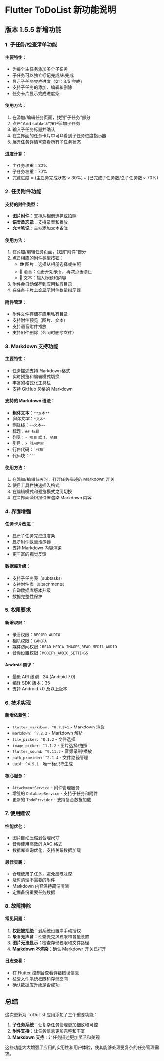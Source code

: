 # Flutter ToDoList 新功能说明

## 版本 1.5.5 新增功能

### 1. 子任务/检查清单功能

#### 主要特性：
- 为每个主任务添加多个子任务
- 子任务可以独立标记完成/未完成
- 显示子任务完成进度（如：3/5 完成）
- 支持子任务的添加、编辑和删除
- 任务卡片显示完成进度条

#### 使用方法：
1. 在添加/编辑任务页面，找到"子任务"部分
2. 点击"Add subtask"按钮添加子任务
3. 输入子任务标题并确认
4. 在主界面的任务卡片中可以看到子任务进度指示器
5. 展开任务详情可查看所有子任务状态

#### 进度计算：
- 主任务权重：30%
- 子任务权重：70%
- 完成进度 = (主任务完成状态 × 30%) + (已完成子任务数/总子任务数 × 70%)

### 2. 任务附件功能

#### 支持的附件类型：
- **图片附件**：支持从相册选择或拍照
- **语音备忘录**：支持录音和播放
- **文本笔记**：支持添加文本备注

#### 使用方法：
1. 在添加/编辑任务页面，找到"附件"部分
2. 点击相应的附件类型按钮：
   - 📷 图片：选择从相册选择或拍照
   - 🎤 语音：点击开始录音，再次点击停止
   - 📝 文本：输入标题和内容
3. 附件会自动保存到应用私有目录
4. 在任务卡片上会显示附件数量指示器

#### 附件管理：
- 附件文件存储在应用私有目录
- 支持附件预览（图片、文本）
- 支持语音附件播放
- 支持附件删除（会同时删除文件）

### 3. Markdown 支持功能

#### 主要特性：
- 任务描述支持 Markdown 格式
- 实时预览和编辑模式切换
- 丰富的格式化工具栏
- 支持 GitHub 风格的 Markdown

#### 支持的 Markdown 语法：
- **粗体文本**：`**文本**`
- *斜体文本*：`*文本*`
- ~~删除线~~：`~~文本~~`
- 标题：`## 标题`
- 列表：`- 项目` 或 `1. 项目`
- 引用：`> 引用内容`
- 行内代码：`` `代码` ``
- 代码块：`` ``` ``

#### 使用方法：
1. 在添加/编辑任务时，打开任务描述的 Markdown 开关
2. 使用工具栏快速插入格式
3. 在编辑模式和预览模式之间切换
4. 在主界面会根据设置渲染 Markdown 内容

### 4. 界面增强

#### 任务卡片改进：
- 显示子任务完成进度条
- 显示附件数量指示器
- 支持 Markdown 内容渲染
- 更丰富的视觉反馈

#### 数据库升级：
- 支持子任务表（subtasks）
- 支持附件表（attachments）
- 自动数据库版本升级
- 数据完整性保护

### 5. 权限要求

#### 新增权限：
- 录音权限：`RECORD_AUDIO`
- 相机权限：`CAMERA`
- 媒体访问权限：`READ_MEDIA_IMAGES`, `READ_MEDIA_AUDIO`
- 音频设置权限：`MODIFY_AUDIO_SETTINGS`

#### Android 要求：
- 最低 API 级别：24 (Android 7.0)
- 编译 SDK 版本：35
- 支持 Android 7.0 及以上版本

### 6. 技术实现

#### 新增依赖包：
- `flutter_markdown: ^0.7.3+1` - Markdown 渲染
- `markdown: ^7.2.2` - Markdown 解析
- `file_picker: ^8.1.2` - 文件选择
- `image_picker: ^1.1.2` - 图片选择/拍照
- `flutter_sound: ^9.11.2` - 音频录制/播放
- `path_provider: ^2.1.4` - 文件路径管理
- `uuid: ^4.5.1` - 唯一标识符生成

#### 核心服务：
- `AttachmentService` - 附件管理服务
- 增强的 `DatabaseService` - 支持子任务和附件
- 更新的 `TodoProvider` - 支持复合数据加载

### 7. 使用建议

#### 性能优化：
- 图片自动压缩到合理尺寸
- 音频使用高效的 AAC 格式
- 数据库查询优化，支持关联数据加载

#### 最佳实践：
- 合理使用子任务，避免层级过深
- 及时清理不需要的附件
- Markdown 内容保持简洁清晰
- 定期备份重要任务数据

### 8. 故障排除

#### 常见问题：
1. **权限被拒绝**：到系统设置中手动授权
2. **录音无声音**：检查麦克风权限和音量设置
3. **图片无法显示**：检查存储权限和文件路径
4. **Markdown 不渲染**：确认 Markdown 开关已打开

#### 日志查看：
- 在 Flutter 控制台查看详细错误信息
- 检查文件系统权限和存储空间
- 确认数据库升级是否成功

## 总结

这次更新为 ToDoList 应用添加了三个重要功能：

1. **子任务系统**：让复杂任务管理更加细致和可控
2. **附件支持**：让任务信息更加完整和丰富
3. **Markdown 支持**：让任务描述更加灵活和美观

这些功能大大增强了应用的实用性和用户体验，使其能够处理更复杂的任务管理需求。
